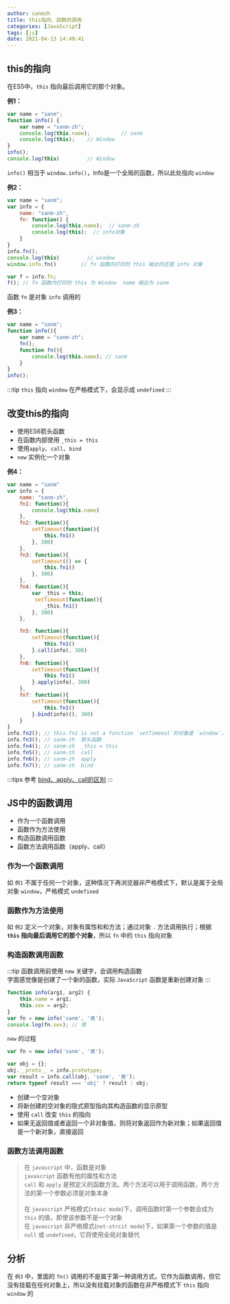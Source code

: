 ```yaml
---
author: sanmzh
title: this指向、函数的调用
categories: [JavaScript]
tags: [js]
date: 2021-04-13 14:49:41
---
```


<Boxx changeTime="30000"/>

## this的指向
在ES5中，`this` 指向最后调用它的那个对象。

**例1：**
```js
var name = "sanm";
function info() {
    var name = "sanm-zh";
    console.log(this.name);          // sanm
    console.log(this);    // Window
}
info();
console.log(this)         // Window
```
`info()` 相当于 `window.info()`，info是一个全局的函数，所以此处指向 `window`

**例2：**
```js
var name = "sanm";
var info = {
    name: "sanm-zh",
    fn: function() {
        console.log(this.name);  // sanm-zh
        console.log(this);  // info对象
    }
}
info.fn();
console.log(this)         // window
window.info.fn()        // fn 函数内打印的 this 输出的还是 info 对象

var f = info.fn;
f(); // fn 函数内打印的 this 为 Window  name 输出为 sanm
```
函数 `fn` 是对象 `info` 调用的

**例3：**
```js
var name = "sanm";
function info(){
    var name = "sanm-zh";
    fn();
    function fn(){
        console.log(this.name); // sanm
    }
}
info();
```

:::tip
`this` 指向 `window` 在严格模式下，会显示成 `undefined`
:::

## 改变this的指向

- 使用ES6箭头函数
- 在函数内部使用 `_this = this`
- 使用`apply`、`call`、`bind`
- `new` 实例化一个对象

**例4：**
```js
var name = "sanm"
var info = {
    name: "sanm-zh",
    fn1: function(){
        console.log(this.name)
    },
    fn2: function(){
        setTimeout(function(){
            this.fn1()
        }, 300)
    },
    fn3: function(){
        setTimeout(() => {
            this.fn1()
        }, 300)
    },
    fn4: function(){
        var _this = this;
         setTimeout(function(){
            _this.fn1()
        }, 300)
    },

    fn5: function(){
        setTimeout(function(){
            this.fn1()
        }.call(info), 300)
    },
    fn6: function(){
        setTimeout(function(){
            this.fn1()
        }.apply(info), 300)
    },
    fn7: function(){
        setTimeout(function(){
            this.fn1()
        }.bind(info)(), 300)
    }
}
info.fn2(); // this.fn1 is not a function `setTimeout`的对象是 `window`，所有找不到 `fn2`
info.fn3(); // sanm-zh  箭头函数
info.fn4(); // sanm-zh  _this = this
info.fn5(); // sanm-zh  call
info.fn6(); // sanm-zh  apply
info.fn7(); // sanm-zh  bind
```

:::tips 参考
[bind、apply、call的区别](./bind-call-apply.md)
:::

## JS中的函数调用
- 作为一个函数调用
- 函数作为方法使用
- 构造函数调用函数
- 函数方法调用函数（apply、call）

### 作为一个函数调用
如 `例1` 不属于任何一个对象，这种情况下再浏览器非严格模式下，默认是属于全局对象 `window`，严格模式 `undefined`

### 函数作为方法使用
如 `例2` 定义一个对象，对象有属性和和方法；通过对象 `.` 方法调用执行；根据 **`this` 指向最后调用它的那个对象**，所以 `fn` 中的 `this` 指向对象

### 构造函数调用函数
:::tip 
函数调用前使用 `new` 关键字，会调用构造函数<br>
字面感觉像是创建了一个新的函数，实际 `JavaScript` 函数是重新创建对象
:::

```js
function info(arg1, arg2) {
    this.name = arg1;
    this.sex = arg2;
}
var fn = new info('sanm', '男');
console.log(fn.sex); // 男
```

`new` 的过程
```js
var fn = new info('sanm', '男');

var obj = {};
obj.__proto__ = info.prototype;
var result = info.call(obj, 'sanm', '男');
return typeof result === 'obj' ? result : obj;
```
- 创建一个空对象
- 将新创建的空对象的隐式原型指向其构造函数的显示原型
- 使用 `call` 改变 `this` 的指向
- 如果无返回值或者返回一个非对象值，则将对象返回作为新对象；如果返回值是一个新对象，直接返回

### 函数方法调用函数
> 在 `javascript` 中，函数是对象<br>
> `javascript` 函数有他的属性和方法<br>
> `call` 和 `apply` 是预定义的函数方法。两个方法可以用于调用函数，两个方法的第一个参数必须是对象本身<br>
> <br>
> 在 `javascript` 严格模式(`staic mode`)下，调用函数时第一个参数会成为 `this` 的值，即使该参数不是一个对象<br>
> 在 `javascript` 非严格模式(`not-strcit mode`)下，如果第一个参数的值是 `null` 或 `undefined`，它将使用全局对象替代

## 分析
在 `例3` 中，里面的 `fn()` 调用的不是属于第一种调用方式，它作为函数调用，但它没有挂载在任何对象上，所以没有挂载对象的函数在非严格模式下 `this` 指向 `window` 的